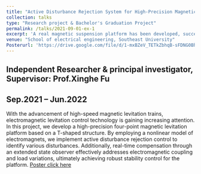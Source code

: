 ```yaml
---
title: "Active Disturbance Rejection System for High-Precision Magnetic Suspension Platform"
collection: talks
type: "Research project & Bachelor's Graduation Project"
permalink: /talks/2021-09-01-ex-1
excerpt: 'A real magnetic suspension platform has been developed, successfully achieving stable levitation through active disturbance rejection control.'
venue: "School of electrical engineering, Southeast University"
Posterurl: 'https://drive.google.com/file/d/1-mxBZeV_TETkZbhqB-sFDNG0Bh_C-oml/view?usp=sharing'
---
```


Independent Researcher & principal investigator, Supervisor: Prof.Xinghe Fu             
---
Sep.2021 – Jun.2022
---

With the advancement of high-speed magnetic levitation trains, electromagnetic levitation control technology is gaining increasing attention. In this project, we develop a high-precision four-point magnetic levitation platform based on a T-shaped structure. By employing a nonlinear model of electromagnets, we implement active disturbance rejection control to identify various disturbances. Additionally, real-time compensation through an extended state observer effectively addresses electromagnetic coupling and load variations, ultimately achieving robust stability control for the platform.
[Poster click here](https://drive.google.com/file/d/1-mxBZeV_TETkZbhqB-sFDNG0Bh_C-oml/view?usp=sharing)
